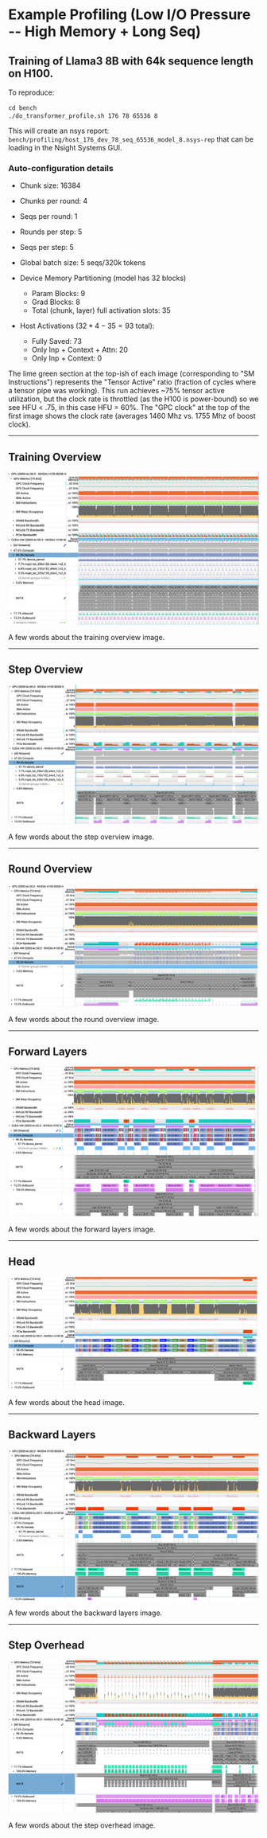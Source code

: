# Example Profiling (Low I/O Pressure -- High Memory + Long Seq)

## Training of Llama3 8B with 64k sequence length on H100. 

To reproduce:

```shell
cd bench
./do_transformer_profile.sh 176 78 65536 8
```

This will create an nsys report: `bench/profiling/host_176_dev_78_seq_65536_model_8.nsys-rep` that can be loading in the Nsight Systems GUI.

### Auto-configuration details

- Chunk size: 16384
- Chunks per round: 4
- Seqs per round: 1
- Rounds per step: 5
- Seqs per step: 5
- Global batch size: 5 seqs/320k tokens

- Device Memory Partitioning (model has 32 blocks)
    - Param Blocks: 9
    - Grad Blocks: 8
    - Total (chunk, layer) full activation slots: 35

- Host Activations ($32 * 4 - 35 = 93$ total):
    - Fully Saved: 73
    - Only Inp + Context + Attn: 20
    - Only Inp + Context: 0


The lime green section at the top-ish of each image (corresponding to "SM Instructions") represents the "Tensor Active" ratio (fraction of cycles where a tensor pipe was working). This run achieves ~75% tensor active utilization, but the clock rate is throttled (as the H100 is power-bound) so we see HFU < .75, in this case HFU = 60%. The "GPC clock" at the top of the first image shows the clock rate (averages 1460 Mhz vs. 1755 Mhz of boost clock).

---

## Training Overview

![training_overview.png](../bench/reproduce_results/profiling/sample_profiling_max_mem_64k_8b_h100/training_overview.png)

A few words about the training overview image.

---

## Step Overview

![step_overview.png](../bench/reproduce_results/profiling/sample_profiling_max_mem_64k_8b_h100/step_overview.png)

A few words about the step overview image.

---

## Round Overview

![round_overview.png](../bench/reproduce_results/profiling/sample_profiling_max_mem_64k_8b_h100/round_overview.png)

A few words about the round overview image.

---

## Forward Layers

![fwd_layers.png](../bench/reproduce_results/profiling/sample_profiling_max_mem_64k_8b_h100/fwd_layers.png)

A few words about the forward layers image.

---

## Head

![head.png](../bench/reproduce_results/profiling/sample_profiling_max_mem_64k_8b_h100/head.png)

A few words about the head image.

---

## Backward Layers

![bwd_layers.png](../bench/reproduce_results/profiling/sample_profiling_max_mem_64k_8b_h100/bwd_layers.png)

A few words about the backward layers image.

---

## Step Overhead

![step_overhead.png](../bench/reproduce_results/profiling/sample_profiling_max_mem_64k_8b_h100/optimizer_step.png)

A few words about the step overhead image.

